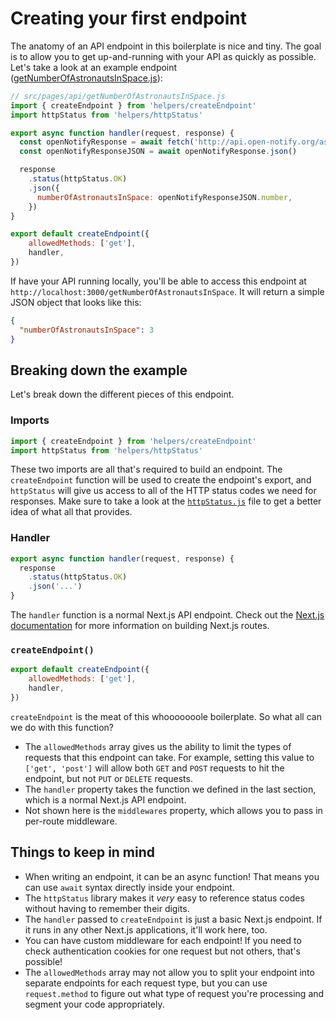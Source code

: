 # Creating your first endpoint

The anatomy of an API endpoint in this boilerplate is nice and tiny. The goal is to allow you to get up-and-running with your API as quickly as possible. Let's take a look at an example endpoint ([getNumberOfAstronautsInSpace.js](../src/pages/api/getNumberOfAstronautsInSpace.js)):

```js
// src/pages/api/getNumberOfAstronautsInSpace.js
import { createEndpoint } from 'helpers/createEndpoint'
import httpStatus from 'helpers/httpStatus'

export async function handler(request, response) {
  const openNotifyResponse = await fetch('http://api.open-notify.org/astros.json')
  const openNotifyResponseJSON = await openNotifyResponse.json()

  response
    .status(httpStatus.OK)
    .json({
      numberOfAstronautsInSpace: openNotifyResponseJSON.number,
    })
}

export default createEndpoint({
	allowedMethods: ['get'],
	handler,
})
```

If have your API running locally, you'll be able to access this endpoint at `http://localhost:3000/getNumberOfAstronautsInSpace`. It will return a simple JSON object that looks like this:

```json
{
  "numberOfAstronautsInSpace": 3
}
```

## Breaking down the example

Let's break down the different pieces of this endpoint.

### Imports

```js
import { createEndpoint } from 'helpers/createEndpoint'
import httpStatus from 'helpers/httpStatus'
```

These two imports are all that's required to build an endpoint. The `createEndpoint` function will be used to create the endpoint's export, and `httpStatus` will give us access to all of the HTTP status codes we need for responses. Make sure to take a look at the [`httpStatus.js`](../src/helpers/httpStatus.js) file to get a better idea of what all that provides.

### Handler

```js
export async function handler(request, response) {
  response
    .status(httpStatus.OK)
    .json('...')
}
```

The `handler` function is a normal Next.js API endpoint. Check out the [Next.js documentation](https://nextjs.org/docs/api-routes/introduction) for more information on building Next.js routes.

### `createEndpoint()`

```js
export default createEndpoint({
	allowedMethods: ['get'],
	handler,
})
```

`createEndpoint` is the meat of this whooooooole boilerplate. So what all can we do with this function?

* The `allowedMethods` array gives us the ability to limit the types of requests that this endpoint can take. For example, setting this value to `['get', 'post']` will allow both `GET` and `POST` requests to hit the endpoint, but not `PUT` or `DELETE` requests.
* The `handler` property takes the function we defined in the last section, which is a normal Next.js API endpoint.
* Not shown here is the `middlewares` property, which allows you to pass in per-route middleware.

## Things to keep in mind

* When writing an endpoint, it can be an async function! That means you can use `await` syntax directly inside your endpoint.
* The `httpStatus` library makes it _very_ easy to reference status codes without having to remember their digits.
* The `handler` passed to `createEndpoint` is just a basic Next.js endpoint. If it runs in any other Next.js applications, it'll work here, too.
* You can have custom middleware for each endpoint! If you need to check authentication cookies for one request but not others, that's possible!
* The `allowedMethods` array may not allow you to split your endpoint into separate endpoints for each request type, but you can use `request.method` to figure out what type of request you're processing and segment your code appropriately.
